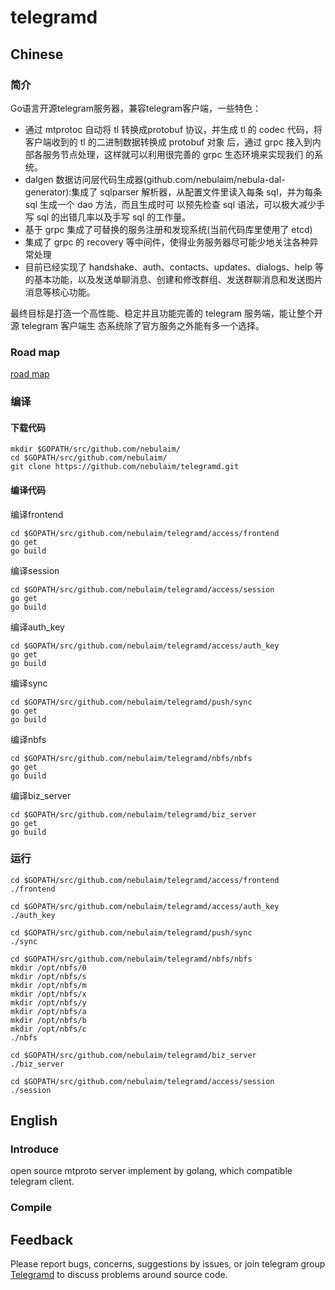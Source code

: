 # telegramd

## Chinese

### 简介
Go语言开源telegram服务器，兼容telegram客户端，一些特色：

- 通过 mtprotoc 自动将 tl 转换成protobuf 协议，并生成 tl 的 codec 代码，将客户端收到的 tl 的二进制数据转换成 protobuf 对象 后，通过 grpc 接入到内部各服务节点处理，这样就可以利用很完善的 grpc 生态环境来实现我们 的系统。
- dalgen 数据访问层代码生成器(github.com/nebulaim/nebula-dal-generator):集成了 sqlparser 解析器，从配置文件里读入每条 sql，并为每条 sql 生成一个 dao 方法，而且生成时可 以预先检查 sql 语法，可以极大减少手写 sql 的出错几率以及手写 sql 的工作量。
- 基于 grpc 集成了可替换的服务注册和发现系统(当前代码库里使用了 etcd)
- 集成了 grpc 的 recovery 等中间件，使得业务服务器尽可能少地关注各种异常处理
- 目前已经实现了 handshake、auth、contacts、updates、dialogs、help 等的基本功能，以及发送单聊消息、创建和修改群组、发送群聊消息和发送图片消息等核心功能。
  
最终目标是打造一个高性能、稳定并且功能完善的 telegram 服务端，能让整个开源 telegram 客户端生 态系统除了官方服务之外能有多一个选择。

### Road map
[road map](./doc/reoad-map.md)

### 编译

#### 下载代码

    mkdir $GOPATH/src/github.com/nebulaim/
    cd $GOPATH/src/github.com/nebulaim/
    git clone https://github.com/nebulaim/telegramd.git

#### 编译代码

编译frontend

    cd $GOPATH/src/github.com/nebulaim/telegramd/access/frontend
    go get
    go build

编译session

    cd $GOPATH/src/github.com/nebulaim/telegramd/access/session
    go get
    go build

编译auth_key

    cd $GOPATH/src/github.com/nebulaim/telegramd/access/auth_key
    go get
    go build
    
编译sync

    cd $GOPATH/src/github.com/nebulaim/telegramd/push/sync
    go get
    go build

编译nbfs

    cd $GOPATH/src/github.com/nebulaim/telegramd/nbfs/nbfs
    go get
    go build

编译biz_server

    cd $GOPATH/src/github.com/nebulaim/telegramd/biz_server
    go get
    go build


### 运行

    cd $GOPATH/src/github.com/nebulaim/telegramd/access/frontend
    ./frontend

    cd $GOPATH/src/github.com/nebulaim/telegramd/access/auth_key
    ./auth_key

    cd $GOPATH/src/github.com/nebulaim/telegramd/push/sync
    ./sync
    
    cd $GOPATH/src/github.com/nebulaim/telegramd/nbfs/nbfs
    mkdir /opt/nbfs/0
    mkdir /opt/nbfs/s
    mkdir /opt/nbfs/m
    mkdir /opt/nbfs/x
    mkdir /opt/nbfs/y
    mkdir /opt/nbfs/a
    mkdir /opt/nbfs/b
    mkdir /opt/nbfs/c
    ./nbfs

    cd $GOPATH/src/github.com/nebulaim/telegramd/biz_server
    ./biz_server

    cd $GOPATH/src/github.com/nebulaim/telegramd/access/session
    ./session

## English

### Introduce
open source mtproto server implement by golang, which compatible telegram client.

### Compile

## Feedback
Please report bugs, concerns, suggestions by issues, or join telegram group [Telegramd](https://t.me/joinchat/D8b0DRJiuH8EcIHNZQmCxQ) to discuss problems around source code.
